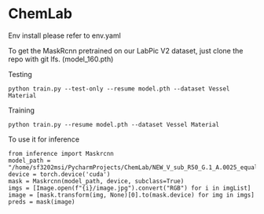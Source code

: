# ChemLab

Env install please refer to env.yaml

To get the MaskRcnn pretrained on our LabPic V2 dataset, just clone the repo with git lfs. (model_160.pth)

Testing

```
python train.py --test-only --resume model.pth --dataset Vessel Material

```

Training

```
python train.py --resume model.pth --dataset Vessel Material
```

To use it for inference

```
from inference import Maskrcnn
model_path = "/home/sf3202msi/PycharmProjects/ChemLab/NEW_V_sub_R50_G.1_A.0025_equal_%x%j/model_160.pth"
device = torch.device('cuda')
mask = Maskrcnn(model_path, device, subclass=True)
imgs = [Image.open(f"{i}/image.jpg").convert("RGB") for i in imgList]
image = [mask.transform(img, None)[0].to(mask.device) for img in imgs]
preds = mask(image)
```

